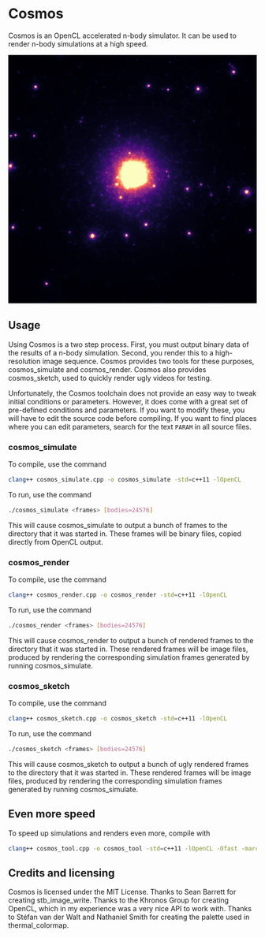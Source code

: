 # Cosmos

Cosmos is an OpenCL accelerated n-body simulator. It can be used to render n-body simulations at a high speed.

![Alt text](https://github.com/CobaltXII/cosmos/blob/master/cosmos.png?raw=true)

## Usage

Using Cosmos is a two step process. First, you must output binary data of the results of a n-body simulation. Second, you render this to a high-resolution image sequence. Cosmos provides two tools for these purposes, cosmos_simulate and cosmos_render. Cosmos also provides cosmos_sketch, used to quickly render ugly videos for testing.

Unfortunately, the Cosmos toolchain does not provide an easy way to tweak initial conditions or parameters. However, it does come with a great set of pre-defined conditions and parameters. If you want to modify these, you will have to edit the source code before compiling. If you want to find places where you can edit parameters, search for the text `PARAM` in all source files.

### cosmos_simulate

To compile, use the command

```bash
clang++ cosmos_simulate.cpp -o cosmos_simulate -std=c++11 -lOpenCL
```

To run, use the command

```bash
./cosmos_simulate <frames> [bodies=24576]
```

This will cause cosmos_simulate to output a bunch of frames to the directory that it was started in. These frames will be binary files, copied directly from OpenCL output.

### cosmos_render

To compile, use the command

```bash
clang++ cosmos_render.cpp -o cosmos_render -std=c++11 -lOpenCL
```

To run, use the command

```bash
./cosmos_render <frames> [bodies=24576]
```

This will cause cosmos_render to output a bunch of rendered frames to the directory that it was started in. These rendered frames will be image files, produced by rendering the corresponding simulation frames generated by running cosmos_simulate.

### cosmos_sketch

To compile, use the command

```bash
clang++ cosmos_sketch.cpp -o cosmos_sketch -std=c++11 -lOpenCL
```

To run, use the command

```bash
./cosmos_sketch <frames> [bodies=24576]
```

This will cause cosmos_sketch to output a bunch of ugly rendered frames to the directory that it was started in. These rendered frames will be image files, produced by rendering the corresponding simulation frames generated by running cosmos_simulate.

## Even more speed

To speed up simulations and renders even more, compile with

```bash
clang++ cosmos_tool.cpp -o cosmos_tool -std=c++11 -lOpenCL -Ofast -march=native
```

## Credits and licensing

Cosmos is licensed under the MIT License. Thanks to Sean Barrett for creating stb_image_write. Thanks to the Khronos Group for creating OpenCL, which in my experience was a very nice API to work with. Thanks to Stéfan van der Walt and Nathaniel Smith for creating the palette used in thermal_colormap.
